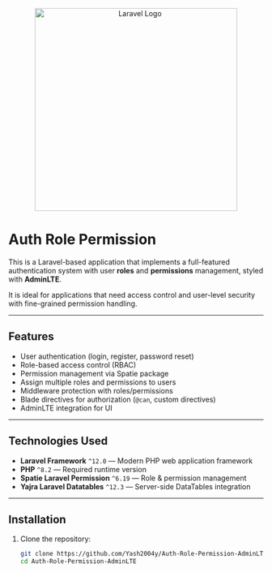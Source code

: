 <p align="center">
  <a href="https://laravel.com" target="_blank">
    <img src="https://raw.githubusercontent.com/laravel/art/master/logo-lockup/5%20SVG/2%20CMYK/1%20Full%20Color/laravel-logolockup-cmyk-red.svg" width="400" alt="Laravel Logo">
  </a>
</p>

# Auth Role Permission

This is a Laravel-based application that implements a full-featured authentication system with user **roles** and **permissions** management, styled with **AdminLTE**.

It is ideal for applications that need access control and user-level security with fine-grained permission handling.

---

## Features

- User authentication (login, register, password reset)
- Role-based access control (RBAC)
- Permission management via Spatie package
- Assign multiple roles and permissions to users
- Middleware protection with roles/permissions
- Blade directives for authorization (`@can`, custom directives)
- AdminLTE integration for UI

---

## Technologies Used

- **Laravel Framework** `^12.0` — Modern PHP web application framework
- **PHP** `^8.2` — Required runtime version
- **Spatie Laravel Permission** `^6.19` — Role & permission management
- **Yajra Laravel Datatables** `^12.3` — Server-side DataTables integration
---

## Installation

1. Clone the repository:
   ```bash
   git clone https://github.com/Yash2004y/Auth-Role-Permission-AdminLTE.git
   cd Auth-Role-Permission-AdminLTE
